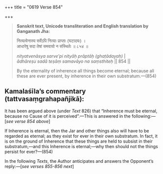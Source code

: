 +++
title = "0619 Verse 854"

+++
> **Sanskrit text, Unicode transliteration and English translation by Ganganath Jha:** 
>
> नित्यत्वेनास्य सर्वेऽपि नित्याः प्राप्ताः (घटादयः) ।  
> आधारेषु सदा तेषां समवायो न संस्थितेः ॥ ८५४ ॥ 
>
> *nityatvenāsya sarve'pi nityāḥ prāptāḥ (ghaṭādayaḥ)* \|  
> *ādhāreṣu sadā teṣāṃ samavāyo na saṃsthiteḥ* \|\| 854 \|\| 
>
> By the eternality of inherence all things become eternal; because all these are ever present, by inherence in their own substratum.—(854)



## Kamalaśīla’s commentary (tattvasaṃgrahapañjikā):

It has been argued above (under *Text* 826) that “Inherence must be eternal, because no Cause of it is perceived”.—This is answered in the following:—[*see verse 854 above*]

If Inherence is eternal, then the Jar and other things also will have to be regarded as eternal; as they exist for ever in their own substratum. In fact, it is on the ground of Inherence that these things are held to subsist in their substratum,—and this Inherence is eternal;—why then should not the things persist for ever?—(854)

In the following *Texts*, the Author anticipates and answers the Opponent’s reply:—[*see verses 855-856 next*]


